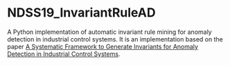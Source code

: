 # NDSS19_InvariantRuleAD


A Python implementation of automatic invariant rule mining for anomaly detection in industrial control systems. It is an implementation based on the paper [A Systematic Framework to Generate Invariants for Anomaly Detection in Industrial Control Systems](https://www.ndss-symposium.org/wp-content/uploads/2019/02/ndss2019_07A-3_Feng_paper.pdf).
